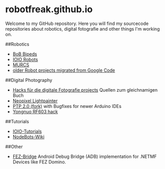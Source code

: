 # robotfreak.github.io

Welcome to my GitHub repository. Here you will find my sourcecode repositories about robotics, digital fotografie and other things I'm working on.

##Robotics

* [BoB Bipeds](BoB-Bipeds)
* [IOIO Robots](IOIO-Robots)
* [MURCS](MURCS)
* [older Robot projects migrated from Google Code](robotfreak)

##Digital Photography

* [Hacks für die digitale Fotografie projects](dfhacks) Quellen zum gleichnamigen Buch
* [Neopixel Lightpainter](Neopixel-Lightpainter)
* [PTP 2.0 (fork)](PTP_2.0) with Bugfixes for newer Arduino IDEs
* [Yongnuo RF603 hack](YongnuoRF)

##Tutorials

* [IOIO-Tutorials](IOIO-Tutorials)
* [NodeBots-Wiki](nodebots-wiki/de_DE)

##Other

* [FEZ-Bridge](FEZ-Bridge) Android Debug Bridge (ADB) implementation for .NETMF Devices like FEZ Domino.


